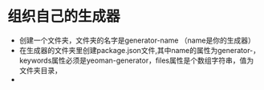 # 组织自己的生成器
+ 创建一个文件夹，文件夹的名字是generator-name （name是你的生成器）
+ 在生成器的文件夹里创建package.json文件,其中name的属性为generator-，keywords属性必须是yeoman-generator，files属性是个数组字符串，值为文件夹目录，
+ 